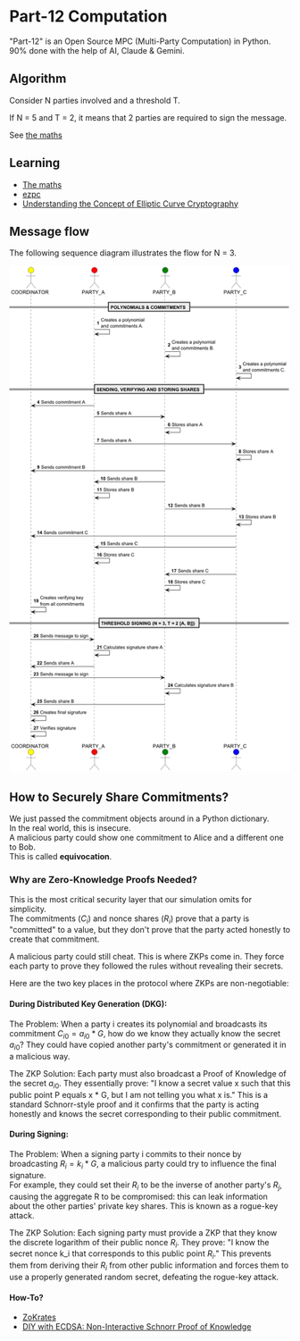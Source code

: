 # Part-12 Computation

"Part-12" is an Open Source MPC (Multi-Party Computation) in Python.  
90% done with the help of AI, Claude & Gemini.

## Algorithm

Consider N parties involved and a threshold T.

If N = 5 and T = 2, it means that 2 parties are required to sign the message.

See [the maths](./Gemini/MPC-Maths.pdf)

## Learning

- [The maths](./Gemini/MPC-Maths.pdf)
- [ezpc](https://www.microsoft.com/en-us/research/project/ezpc-easy-secure-multi-party-computation/)
- [Understanding the Concept of Elliptic Curve Cryptography](https://blog.laisky.com/p/ecc)

## Message flow

The following sequence diagram illustrates the flow for N = 3.


![Message Flow N=3](./images/mpc-algo.png)

## How to Securely Share Commitments?

We just passed the commitment objects around in a Python dictionary.  
In the real world, this is insecure.  
A malicious party could show one commitment to Alice and a different one to Bob.  
This is called **equivocation**.

### Why are Zero-Knowledge Proofs Needed?

This is the most critical security layer that our simulation omits for simplicity.  
The commitments ($C_i$) and nonce shares ($R_i$) prove that a party is "committed" to a value, but they don't prove that the party acted honestly to create that commitment.

A malicious party could still cheat. This is where ZKPs come in. They force each party to prove they followed the rules without revealing their secrets.

Here are the two key places in the protocol where ZKPs are non-negotiable:

#### During Distributed Key Generation (DKG):

The Problem: When a party i creates its polynomial and broadcasts its commitment $C_{i0} = a_{i0} * G$, how do we know they actually know the secret $a_{i0}$? They could have copied another party's commitment or generated it in a malicious way. 

The ZKP Solution: Each party must also broadcast a Proof of Knowledge of the secret $a_{i0}$. They essentially prove: "I know a secret value x such that this public point P equals x * G, but I am not telling you what x is." This is a standard Schnorr-style proof and it confirms that the party is acting honestly and knows the secret corresponding to their public commitment.

#### During Signing:

The Problem: When a signing party i commits to their nonce by broadcasting $R_i = k_i * G$, a malicious party could try to influence the final signature.  
For example, they could set their $R_i$ to be the inverse of another party's $R_j$, causing the aggregate R to be compromised: this can leak information about the other parties' private key shares. This is known as a rogue-key attack.

The ZKP Solution: Each signing party must provide a ZKP that they know the discrete logarithm of their public nonce $R_i$. They prove: "I know the secret nonce k_i that corresponds to this public point $R_i$." This prevents them from deriving their $R_i$ from other public information and forces them to use a properly generated random secret, defeating the rogue-key attack.

#### How-To?

- [ZoKrates](https://zokrates.github.io/)
- [DIY with ECDSA: Non-Interactive Schnorr Proof of Knowledge](./Gemini/ZKP_Schnorr_PoK.ipynb)